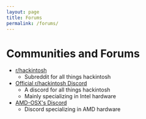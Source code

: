 ```yaml
---
layout: page
title: Forums
permalink: /forums/
---
```


# Communities and Forums

* [r/hackintosh](https://www.reddit.com/r/hackintosh/)
   * Subreddit for all things hackintosh
* [Official r/hackintosh Discord](https://discord.gg/Wxam8aH)
   * A discord for all things hackintosh
   * Mainly specializing in Intel hardware
* [AMD-OSX's Discord](https://www.youtube.com/watch?v=dQw4w9WgXcQ)
   * Discord specializing in AMD hardware
